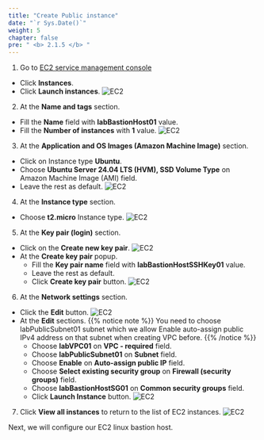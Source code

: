 ```yaml
---
title: "Create Public instance"
date: "`r Sys.Date()`"
weight: 5
chapter: false
pre: " <b> 2.1.5 </b> "
---
```


1. Go to [EC2 service management console](https://console.aws.amazon.com/ec2/v2/home)

- Click **Instances**.
- Click **Launch instances**.
  ![EC2](/workshop.chaunguyen.site/images//2.prerequisite/ws01-createec201.png)

2. At the **Name and tags** section.

- Fill the **Name** field with **labBastionHost01** value.
- Fill the **Number of instances** with **1** value.
  ![EC2](/workshop.chaunguyen.site/images//2.prerequisite/ws01-createec202.png)

3. At the **Application and OS Images (Amazon Machine Image)** section.

- Click on Instance type **Ubuntu**.
- Choose **Ubuntu Server 24.04 LTS (HVM), SSD Volume Type** on Amazon Machine Image (AMI) field.
- Leave the rest as default.
  ![EC2](/workshop.chaunguyen.site/images//2.prerequisite/ws01-createec203.png)

4. At the **Instance type** section.

- Choose **t2.micro** Instance type.
  ![EC2](/workshop.chaunguyen.site/images//2.prerequisite/ws01-createec204.png)

5. At the **Key pair (login)** section.

- Click on the **Create new key pair**.
  ![EC2](/workshop.chaunguyen.site/images//2.prerequisite/ws01-createec205.png)
- At the **Create key pair** popup.
  - Fill the **Key pair name** field with **labBastionHostSSHKey01** value.
  - Leave the rest as default.
  - Click **Create key pair** button.
    ![EC2](/workshop.chaunguyen.site/images//2.prerequisite/ws01-createec206.png)

6. At the **Network settings** section.

- Click the **Edit** button.
  ![EC2](/workshop.chaunguyen.site/images//2.prerequisite/ws01-createec207.png)
- At the **Edit** sections.
  {{% notice note %}}
  You need to choose labPublicSubnet01 subnet which we allow Enable auto-assign public IPv4 address on that subnet when creating VPC before.
  {{% /notice %}}
  - Choose **labVPC01** on **VPC - required** field.
  - Choose **labPublicSubnet01** on **Subnet** field.
  - Choose **Enable** on **Auto-assign public IP** field.
  - Choose **Select existing security group** on **Firewall (security groups)** field.
  - Choose **labBastionHostSG01** on **Common security groups** field.
  - Click **Launch Instance** button.
    ![EC2](/workshop.chaunguyen.site/images//2.prerequisite/ws01-createec208.png)

7. Click **View all instances** to return to the list of EC2 instances.
   ![EC2](/workshop.chaunguyen.site/images//2.prerequisite/ws01-createec209.png)

Next, we will configure our EC2 linux bastion host.
